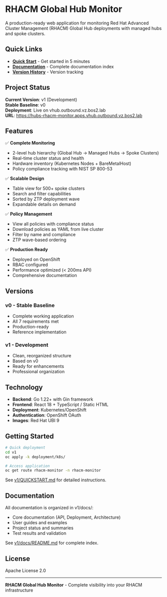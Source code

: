 # RHACM Global Hub Monitor

A production-ready web application for monitoring Red Hat Advanced Cluster Management (RHACM) Global Hub deployments with managed hubs and spoke clusters.

## Quick Links

- **[Quick Start](v1/QUICKSTART.md)** - Get started in 5 minutes
- **[Documentation](v1/docs/README.md)** - Complete documentation index
- **[Version History](VERSION_HISTORY.md)** - Version tracking

## Project Status

**Current Version**: v1 (Development)  
**Stable Baseline**: v0  
**Deployment**: Live on vhub.outbound.vz.bos2.lab  
**URL**: https://hubs-rhacm-monitor.apps.vhub.outbound.vz.bos2.lab

## Features

✅ **Complete Monitoring**
- 2-level hub hierarchy (Global Hub → Managed Hubs → Spoke Clusters)
- Real-time cluster status and health
- Hardware inventory (Kubernetes Nodes + BareMetalHost)
- Policy compliance tracking with NIST SP 800-53

✅ **Scalable Design**
- Table view for 500+ spoke clusters
- Search and filter capabilities
- Sorted by ZTP deployment wave
- Expandable details on demand

✅ **Policy Management**
- View all policies with compliance status
- Download policies as YAML from live cluster
- Filter by name and compliance
- ZTP wave-based ordering

✅ **Production Ready**
- Deployed on OpenShift
- RBAC configured
- Performance optimized (< 200ms API)
- Comprehensive documentation

## Versions

### v0 - Stable Baseline
- Complete working application
- All 7 requirements met
- Production-ready
- Reference implementation

### v1 - Development
- Clean, reorganized structure
- Based on v0
- Ready for enhancements
- Professional organization

## Technology

- **Backend**: Go 1.22+ with Gin framework
- **Frontend**: React 18 + TypeScript / Static HTML
- **Deployment**: Kubernetes/OpenShift
- **Authentication**: OpenShift OAuth
- **Images**: Red Hat UBI 9

## Getting Started

```bash
# Quick deployment
cd v1
oc apply -k deployment/k8s/

# Access application
oc get route rhacm-monitor -n rhacm-monitor
```

See [v1/QUICKSTART.md](v1/QUICKSTART.md) for detailed instructions.

## Documentation

All documentation is organized in v1/docs/:
- Core documentation (API, Deployment, Architecture)
- User guides and examples
- Project status and summaries
- Test results and validation

See [v1/docs/README.md](v1/docs/README.md) for complete index.

## License

Apache License 2.0

---

**RHACM Global Hub Monitor** - Complete visibility into your RHACM infrastructure
